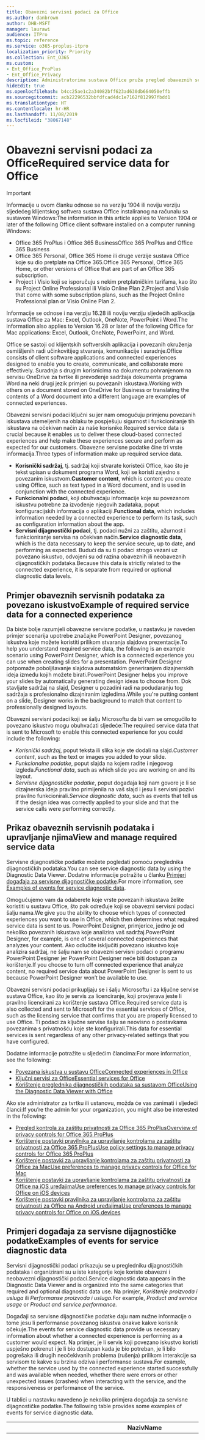 ```yaml
---
title: Obavezni servisni podaci za Office
ms.author: danbrown
author: DHB-MSFT
manager: laurawi
audience: ITPro
ms.topic: reference
ms.service: o365-proplus-itpro
localization_priority: Priority
ms.collection: Ent_O365
ms.custom:
- Ent_Office_ProPlus
- Ent_Office_Privacy
description: Administratorima sustava Office pruža pregled obaveznih servisnih podataka koji se prikupljaju o povezanim iskustvima u sustavu Office.
hideEdit: true
ms.openlocfilehash: b4cc25ae1c2a34082bff623ad630db664050effb
ms.sourcegitcommit: acb22296532bbfdfcad4dc1e7162f812997fbdd1
ms.translationtype: HT
ms.contentlocale: hr-HR
ms.lasthandoff: 11/08/2019
ms.locfileid: "38067148"
---
```

# <a name="required-service-data-for-office"></a><span data-ttu-id="58ba0-103">Obavezni servisni podaci za Office</span><span class="sxs-lookup"><span data-stu-id="58ba0-103">Required service data for Office</span></span> 

> [!IMPORTANT]
> <span data-ttu-id="58ba0-104">Informacije u ovom članku odnose se na verziju 1904 ili noviju verziju sljedećeg klijentskog softvera sustava Office instaliranog na računalu sa sustavom Windows:</span><span class="sxs-lookup"><span data-stu-id="58ba0-104">The information in this article applies to Version 1904 or later of the following Office client software installed on a computer running Windows:</span></span>
> - <span data-ttu-id="58ba0-105">Office 365 ProPlus i Office 365 Business</span><span class="sxs-lookup"><span data-stu-id="58ba0-105">Office 365 ProPlus and Office 365 Business</span></span>
> - <span data-ttu-id="58ba0-106">Office 365 Personal, Office 365 Home ili druge verzije sustava Office koje su dio pretplate na Office 365.</span><span class="sxs-lookup"><span data-stu-id="58ba0-106">Office 365 Personal, Office 365 Home, or other versions of Office that are part of an Office 365 subscription.</span></span>
> - <span data-ttu-id="58ba0-107">Project i Visio koji se isporučuju s nekim pretplatničkim tarifama, kao što su Project Online Professional ili Visio Online Plan 2.</span><span class="sxs-lookup"><span data-stu-id="58ba0-107">Project and Visio that come with some subscription plans, such as the Project Online Professional plan or Visio Online Plan 2.</span></span>
>
> <span data-ttu-id="58ba0-108">Informacije se odnose i na verziju 16.28 ili noviju verziju sljedećih aplikacija sustava Office za Mac: Excel, Outlook, OneNote, PowerPoint i Word.</span><span class="sxs-lookup"><span data-stu-id="58ba0-108">The information also applies to Version 16.28 or later of the following Office for Mac applications: Excel, Outlook, OneNote, PowerPoint, and Word.</span></span>

<span data-ttu-id="58ba0-109">Office se sastoji od klijentskih softverskih aplikacija i povezanih okruženja osmišljenih radi učinkovitijeg stvaranja, komunikacije i suradnje.</span><span class="sxs-lookup"><span data-stu-id="58ba0-109">Office consists of client software applications and connected experiences designed to enable you to create, communicate, and collaborate more effectively.</span></span> <span data-ttu-id="58ba0-110">Suradnja s drugim korisnicima na dokumentu pohranjenom na servisu OneDrive za tvrtke ili prevođenje sadržaja dokumenta programa Word na neki drugi jezik primjeri su povezanih iskustava.</span><span class="sxs-lookup"><span data-stu-id="58ba0-110">Working with others on a document stored on OneDrive for Business or translating the contents of a Word document into a different language are examples of connected experiences.</span></span>

<span data-ttu-id="58ba0-111">Obavezni servisni podaci ključni su jer nam omogućuju primjenu povezanih iskustava utemeljenih na oblaku te pospješuju sigurnost i funkcioniranje tih iskustava na očekivan način za naše korisnike.</span><span class="sxs-lookup"><span data-stu-id="58ba0-111">Required service data is crucial because it enables us to deliver these cloud-based connected experiences and help make these experiences secure and perform as expected for our customers.</span></span> <span data-ttu-id="58ba0-112">Obavezne servisne podatke čine tri vrste informacija.</span><span class="sxs-lookup"><span data-stu-id="58ba0-112">Three types of information make up required service data.</span></span>

- <span data-ttu-id="58ba0-113">**Korisnički sadržaj**, tj. sadržaj koji stvarate koristeći Office, kao što je tekst upisan u dokument programa Word, koji se koristi zajedno s povezanim iskustvom.</span><span class="sxs-lookup"><span data-stu-id="58ba0-113">**Customer content**, which is content you create using Office, such as text typed in a Word document, and is used in conjunction with the connected experience.</span></span>
- <span data-ttu-id="58ba0-114">**Funkcionalni podaci**, koji obuhvaćaju informacije koje su povezanom iskustvu potrebne za izvođenje njegovih zadataka, poput konfiguracijskih informacija o aplikaciji.</span><span class="sxs-lookup"><span data-stu-id="58ba0-114">**Functional data**, which includes information needed by a connected experience to perform its task, such as configuration information about the app.</span></span>
- <span data-ttu-id="58ba0-115">**Servisni dijagnostički podaci**, tj. podaci nužni za zaštitu, ažurnost i funkcioniranje servisa na očekivan način.</span><span class="sxs-lookup"><span data-stu-id="58ba0-115">**Service diagnostic data**, which is the data necessary to keep the service secure, up to date, and performing as expected.</span></span> <span data-ttu-id="58ba0-116">Budući da su ti podaci strogo vezani uz povezano iskustvo, odvojeni su od razina obaveznih ili neobaveznih dijagnostičkih podataka.</span><span class="sxs-lookup"><span data-stu-id="58ba0-116">Because this data is strictly related to the connected experience, it is separate from required or optional diagnostic data levels.</span></span>

## <a name="example-of-required-service-data-for-a-connected-experience"></a><span data-ttu-id="58ba0-117">Primjer obaveznih servisnih podataka za povezano iskustvo</span><span class="sxs-lookup"><span data-stu-id="58ba0-117">Example of required service data for a connected experience</span></span>

<span data-ttu-id="58ba0-118">Da biste bolje razumjeli obavezne servisne podatke, u nastavku je naveden primjer scenarija upotrebe značajke PowerPoint Designer, povezanog iskustva koje možete koristiti prilikom stvaranja slajdova prezentacije.</span><span class="sxs-lookup"><span data-stu-id="58ba0-118">To help you understand required service data, the following is an example scenario using PowerPoint Designer, which is a connected experience you can use when creating slides for a presentation.</span></span> <span data-ttu-id="58ba0-119">PowerPoint Designer potpomaže poboljšavanje slajdova automatskim generiranjem dizajnerskih ideja između kojih možete birati.</span><span class="sxs-lookup"><span data-stu-id="58ba0-119">PowerPoint Designer helps you improve your slides by automatically generating design ideas to choose from.</span></span> <span data-ttu-id="58ba0-120">Dok stavljate sadržaj na slajd, Designer u pozadini radi na podudaranju tog sadržaja s profesionalno dizajniranim izgledima.</span><span class="sxs-lookup"><span data-stu-id="58ba0-120">While you're putting content on a slide, Designer works in the background to match that content to professionally designed layouts.</span></span>

<span data-ttu-id="58ba0-121">Obavezni servisni podaci koji se šalju Microsoftu da bi vam se omogućilo to povezano iskustvo mogu obuhvaćati sljedeće:</span><span class="sxs-lookup"><span data-stu-id="58ba0-121">The required service data that is sent to Microsoft to enable this connected experience for you could include the following:</span></span>

- <span data-ttu-id="58ba0-122">*Korisnički sadržaj*, poput teksta ili slika koje ste dodali na slajd.</span><span class="sxs-lookup"><span data-stu-id="58ba0-122">*Customer content*, such as the text or images you added to your slide.</span></span>
- <span data-ttu-id="58ba0-123">*Funkcionalne podatke*, poput slajda na kojem radite i njegovog izgleda.</span><span class="sxs-lookup"><span data-stu-id="58ba0-123">*Functional data*, such as which slide you are working on and its layout.</span></span>
- <span data-ttu-id="58ba0-124">*Servisne dijagnostičke podatke*, poput događaja koji nam govore je li se dizajnerska ideja pravilno primijenila na vaš slajd i jesu li servisni pozivi pravilno funkcionirali.</span><span class="sxs-lookup"><span data-stu-id="58ba0-124">*Service diagnostic data*, such as events that tell us if the design idea was correctly applied to your slide and that the service calls were performing correctly.</span></span>

## <a name="view-and-manage-required-service-data"></a><span data-ttu-id="58ba0-125">Prikaz obaveznih servisnih podataka i upravljanje njima</span><span class="sxs-lookup"><span data-stu-id="58ba0-125">View and manage required service data</span></span>

<span data-ttu-id="58ba0-126">Servisne dijagnostičke podatke možete pogledati pomoću preglednika dijagnostičkih podataka.</span><span class="sxs-lookup"><span data-stu-id="58ba0-126">You can see service diagnostic data by using the Diagnostic Data Viewer.</span></span> <span data-ttu-id="58ba0-127">Dodatne informacije potražite u članku [Primjeri događaja za servisne dijagnostičke podatke](#examples-of-events-for-service-diagnostic-data).</span><span class="sxs-lookup"><span data-stu-id="58ba0-127">For more information, see [Examples of events for service diagnostic data](#examples-of-events-for-service-diagnostic-data).</span></span>

<span data-ttu-id="58ba0-128">Omogućujemo vam da odaberete koje vrste povezanih iskustava želite koristiti u sustavu Office, što pak određuje koji se obavezni servisni podaci šalju nama.</span><span class="sxs-lookup"><span data-stu-id="58ba0-128">We give you the ability to choose which types of connected experiences you want to use in Office, which then determines what required service data is sent to us.</span></span> <span data-ttu-id="58ba0-129">PowerPoint Designer, primjerice, jedno je od nekoliko povezanih iskustava koje analizira vaš sadržaj.</span><span class="sxs-lookup"><span data-stu-id="58ba0-129">PowerPoint Designer, for example, is one of several connected experiences that analyzes your content.</span></span> <span data-ttu-id="58ba0-130">Ako odlučite isključiti povezano iskustvo koje analizira sadržaj, ne šalju nam se obavezni servisni podaci o programu PowerPoint Designer jer PowerPoint Designer neće biti dostupan za korištenje.</span><span class="sxs-lookup"><span data-stu-id="58ba0-130">If you choose to turn off connected experience that analyze content, no required service data about PowerPoint Designer is sent to us because PowerPoint Designer won’t be available to use.</span></span>

<span data-ttu-id="58ba0-131">Obavezni servisni podaci prikupljaju se i šalju Microsoftu i za ključne servise sustava Office, kao što je servis za licenciranje, koji provjerava jeste li pravilno licencirani za korištenje sustava Office.</span><span class="sxs-lookup"><span data-stu-id="58ba0-131">Required service data is also collected and sent to Microsoft for the essential services of Office, such as the licensing service that confirms that you are properly licensed to use Office.</span></span> <span data-ttu-id="58ba0-132">Ti podaci za ključne servise šalju se neovisno o postavkama povezanima s privatnošću koje ste konfigurirali.</span><span class="sxs-lookup"><span data-stu-id="58ba0-132">This data for essential services is sent regardless of any other privacy-related settings that you have configured.</span></span>

<span data-ttu-id="58ba0-133">Dodatne informacije potražite u sljedećim člancima:</span><span class="sxs-lookup"><span data-stu-id="58ba0-133">For more information, see the following:</span></span>

- [<span data-ttu-id="58ba0-134">Povezana iskustva u sustavu Office</span><span class="sxs-lookup"><span data-stu-id="58ba0-134">Connected experiences in Office</span></span>](connected-experiences.md)
- [<span data-ttu-id="58ba0-135">Ključni servisi za Office</span><span class="sxs-lookup"><span data-stu-id="58ba0-135">Essential services for Office</span></span>](essential-services.md)
- [<span data-ttu-id="58ba0-136">Korištenje preglednika dijagnostičkih podataka sa sustavom Office</span><span class="sxs-lookup"><span data-stu-id="58ba0-136">Using the Diagnostic Data Viewer with Office</span></span>](https://support.office.com/article/cf761ce9-d805-4c60-a339-4e07f3182855)

<span data-ttu-id="58ba0-137">Ako ste administrator za tvrtku ili ustanovu, možda će vas zanimati i sljedeći članci:</span><span class="sxs-lookup"><span data-stu-id="58ba0-137">If you’re the admin for your organization, you might also be interested in the following:</span></span>

- [<span data-ttu-id="58ba0-138">Pregled kontrola za zaštitu privatnosti za Office 365 ProPlus</span><span class="sxs-lookup"><span data-stu-id="58ba0-138">Overview of privacy controls for Office 365 ProPlus</span></span>](overview-privacy-controls.md)
- [<span data-ttu-id="58ba0-139">Korištenje postavki pravilnika za upravljanje kontrolama za zaštitu privatnosti za Office 365 ProPlus</span><span class="sxs-lookup"><span data-stu-id="58ba0-139">Use policy settings to manage privacy controls for Office 365 ProPlus</span></span>](manage-privacy-controls.md)
- [<span data-ttu-id="58ba0-140">Korištenje postavki za upravljanje kontrolama za zaštitu privatnosti za Office za Mac</span><span class="sxs-lookup"><span data-stu-id="58ba0-140">Use preferences to manage privacy controls for Office for Mac</span></span>](mac-privacy-preferences.md)
- [<span data-ttu-id="58ba0-141">Korištenje postavki za upravljanje kontrolama za zaštitu privatnosti za Office na iOS uređajima</span><span class="sxs-lookup"><span data-stu-id="58ba0-141">Use preferences to manage privacy controls for Office on iOS devices</span></span>](ios-privacy-preferences.md)
- [<span data-ttu-id="58ba0-142">Korištenje postavki pravilnika za upravljanje kontrolama za zaštitu privatnosti za Office na Android uređajima</span><span class="sxs-lookup"><span data-stu-id="58ba0-142">Use preferences to manage privacy controls for Office on iOS devices</span></span>](android-privacy-controls.md)

## <a name="examples-of-events-for-service-diagnostic-data"></a><span data-ttu-id="58ba0-143">Primjeri događaja za servisne dijagnostičke podatke</span><span class="sxs-lookup"><span data-stu-id="58ba0-143">Examples of events for service diagnostic data</span></span>

<span data-ttu-id="58ba0-144">Servisni dijagnostički podaci prikazuju se u pregledniku dijagnostičkih podataka i organizirani su u iste kategorije koje koriste obavezni i neobavezni dijagnostički podaci.</span><span class="sxs-lookup"><span data-stu-id="58ba0-144">Service diagnostic data appears in the Diagnostic Data Viewer and is organized into the same categories that required and optional diagnostic data use.</span></span> <span data-ttu-id="58ba0-145">Na primjer, *Korištenje proizvoda i usluga* ili *Performanse proizvoda i usluga.*</span><span class="sxs-lookup"><span data-stu-id="58ba0-145">For example, *Product and service usage* or *Product and service performance.*</span></span>

<span data-ttu-id="58ba0-146">Događaji sa servisne dijagnostičke podatke daju nam nužne informacije o tome jesu li performanse povezanog iskustva onakve kakve korisnik očekuje.</span><span class="sxs-lookup"><span data-stu-id="58ba0-146">The events for service diagnostic data provide us necessary information about whether a connected experience is performing as a customer would expect.</span></span> <span data-ttu-id="58ba0-147">Na primjer, je li servis koji povezano iskustvo koristi uspješno pokrenut i je li bio dostupan kada je bio potreban, je li bilo pogrešaka ili drugih neočekivanih problema (rušenja) prilikom interakcije sa servisom te kakve su brzina odziva i performanse sustava.</span><span class="sxs-lookup"><span data-stu-id="58ba0-147">For example, whether the service used by the connected experience started successfully and was available when needed, whether there were errors or other unexpected issues (crashes) when interacting with the service, and the responsiveness or performance of the service.</span></span>

<span data-ttu-id="58ba0-148">U tablici u nastavku navedeno je nekoliko primjera događaja za servisne dijagnostičke podatke.</span><span class="sxs-lookup"><span data-stu-id="58ba0-148">The following table provides some examples of events for service diagnostic data.</span></span>

| <span data-ttu-id="58ba0-149">**Naziv**</span><span class="sxs-lookup"><span data-stu-id="58ba0-149">**Name**</span></span>      | <span data-ttu-id="58ba0-150">**Opis**</span><span class="sxs-lookup"><span data-stu-id="58ba0-150">**Description**</span></span>    |
| ---------- | --------------------- |
| <span data-ttu-id="58ba0-151">Office.Excel.Coauth.SaveXrr</span><span class="sxs-lookup"><span data-stu-id="58ba0-151">Office.Excel.Coauth.SaveXrr</span></span>     | <span data-ttu-id="58ba0-152">Događaj koji se aktivira u programu Excel prilikom korištenja servisa za suradnju koji prijavljuje pojedinosti o pojedinačnim revizijama koje se zapisuju u zapisnik revizija.</span><span class="sxs-lookup"><span data-stu-id="58ba0-152">An event triggered in Excel when using the collaboration service that reports details on individual revisions that are written to the revision log.</span></span> <span data-ttu-id="58ba0-153">Omogućuje nadzor latencije i upućuje na pogreške u programu Excel povezane sa suradnjom</span><span class="sxs-lookup"><span data-stu-id="58ba0-153">This provides latency monitoring and indicates errors in Excel that are related to the collaboration</span></span>  |
| <span data-ttu-id="58ba0-154">Office.Excel.Coauth.CloseWorkbook</span><span class="sxs-lookup"><span data-stu-id="58ba0-154">Office.Excel.Coauth.CloseWorkbook</span></span>  | <span data-ttu-id="58ba0-155">Događaj koji se aktivira u programu Excel prilikom korištenja servisa za suradnju koji prijavljuje kada se zatvori radna knjiga.</span><span class="sxs-lookup"><span data-stu-id="58ba0-155">An event triggered in Excel when using the collaboration service that reports when a workbook is closed.</span></span> <span data-ttu-id="58ba0-156">Potreban je za utvrđivanje pogrešaka povezanih s ponovnim učitavanjem i automatskim osvježavanjem.</span><span class="sxs-lookup"><span data-stu-id="58ba0-156">This is needed in determining any errors with reload and auto-refresh.</span></span> <span data-ttu-id="58ba0-157">Omogućuje mjerenje uspješnosti za aktivnosti servisa za suradnju.</span><span class="sxs-lookup"><span data-stu-id="58ba0-157">It provides success measurement for collaboration service activities.</span></span>   |
| <span data-ttu-id="58ba0-158">Office.Security.OCX.NonTrustedEncounter</span><span class="sxs-lookup"><span data-stu-id="58ba0-158">Office.Security.OCX.NonTrustedEncounter</span></span>    | <span data-ttu-id="58ba0-159">Događaj koji se aktivira u aplikacijama sustava Office (uključujući Word, Excel, Outlook, PowerPoint i Visio) kada korisnik otvori nepouzdani dokument s ActiveX kontrolom.</span><span class="sxs-lookup"><span data-stu-id="58ba0-159">An event triggered in Office applications (including Word, Excel, Outlook, PowerPoint, and Visio) when a user opens an untrusted document with an ActiveX control.</span></span> <span data-ttu-id="58ba0-160">Koristi se za općenitu procjenu korištenja ActiveX kontrola ugrađenih u dokumente sustava Office radi ublažavanja posljedica sigurnosnih incidenata.</span><span class="sxs-lookup"><span data-stu-id="58ba0-160">It is used to broadly assess use of ActiveX controls embedded in Office documents and to drive security mitigations in response to security incidents.</span></span>  |
| <span data-ttu-id="58ba0-161">Office.Security.UrlReputation.GetUrlReputation</span><span class="sxs-lookup"><span data-stu-id="58ba0-161">Office.Security.UrlReputation.GetUrlReputation</span></span> | <span data-ttu-id="58ba0-162">Događaj koji se aktivira u aplikacijama sustava Office (uključujući Word, Excel, PowerPoint, Visio i Publisher) i koji prati uspješnost ili neuspješnost poziva sigurnosnih veza.</span><span class="sxs-lookup"><span data-stu-id="58ba0-162">An event triggered in Office applications (including Word, Excel, PowerPoint, Visio, and Publisher) that tracks the success or failure of Safe Links calls.</span></span> <span data-ttu-id="58ba0-163">Koristi se za provjeru funkcionira li servis sigurnih veza ispravno i za dijagnosticiranje problema.</span><span class="sxs-lookup"><span data-stu-id="58ba0-163">It is used to make sure that the Safe Links service is working properly and to diagnose any problems.</span></span>  |
| <span data-ttu-id="58ba0-164">Office.Voice.VoiceManager.StreamingAudio</span><span class="sxs-lookup"><span data-stu-id="58ba0-164">Office.Voice.VoiceManager.StreamingAudio</span></span>   | <span data-ttu-id="58ba0-165">Događaj koji se aktivira u aplikacijama sustava Office (uključujući Word, Outlook i PowerPoint) i koji pruža informacije o stanju prijenosa audiodatoteka strujanjem na servis za govor.</span><span class="sxs-lookup"><span data-stu-id="58ba0-165">An event triggered in Office applications (including Word, Outlook, and PowerPoint) that provides information about the health of audio streaming to the speech service.</span></span> <span data-ttu-id="58ba0-166">Sadrži informacije o veličini audiodatoteke koja se prenosi i pogreškama do kojih je došlo.</span><span class="sxs-lookup"><span data-stu-id="58ba0-166">It contains information about the size of audio streamed and any errors that may have occurred.</span></span> <span data-ttu-id="58ba0-167">Taj se podatak koristi za nadzor stanja servisa i za dijagnosticiranje problema koje s prijavili korisnici.</span><span class="sxs-lookup"><span data-stu-id="58ba0-167">This information is used to monitor the service health and to diagnose any issues that may have been reported by customers.</span></span> |
